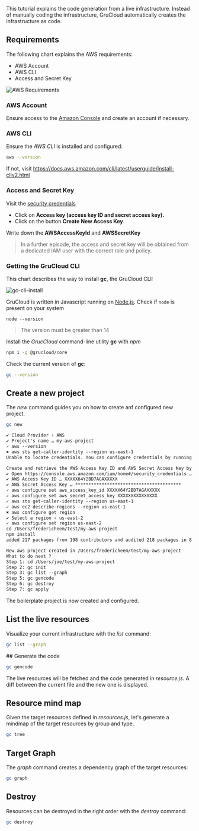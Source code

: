 This tutorial explains the code generation from a live infrastructure.
Instead of manually coding the infrastructure, GruCloud automatically creates the infrastructure as code.

## Requirements

The following chart explains the AWS requirements:

- AWS Account
- AWS CLI
- Access and Secret Key

![AWS Requirements](https://raw.githubusercontent.com/grucloud/grucloud/main/docusaurus/plantuml/aws-requirements.svg)

### AWS Account

Ensure access to the [Amazon Console](https://console.aws.amazon.com) and create an account if necessary.

### AWS CLI

Ensure the _AWS CLI_ is installed and configured:

```sh
aws --version
```

If not, visit https://docs.aws.amazon.com/cli/latest/userguide/install-cliv2.html

### Access and Secret Key

Visit the [security credentials](https://console.aws.amazon.com/iam/home#/security_credentials)

- Click on **Access key (access key ID and secret access key).**
- Click on the button **Create New Access Key**.

Write down the **AWSAccessKeyId** and **AWSSecretKey**

> In a further episode, the access and secret key will be obtained from a dedicated IAM user with the correct role and policy.

### Getting the GruCloud CLI

This chart describes the way to install **gc**, the GruCloud CLI:

![gc-cli-install](https://raw.githubusercontent.com/grucloud/grucloud/main/docusaurus/plantuml/grucloud-cli-install.svg)

GruCloud is written in Javascript running on [Node.js](https://nodejs.org/). Check if `node` is present on your system

```
node --version
```

> The version must be greater than 14

Install the _GrucCloud_ command-line utility **gc** with _npm_

```sh
npm i -g @grucloud/core
```

Check the current version of **gc**:

```sh
gc --version
```

## Create a new project

The _new_ command guides you on how to create anf configured new project.

```sh
gc new
```

```txt
✔ Cloud Provider › AWS
✔ Project's name … my-aws-project
✓ aws --version
✖ aws sts get-caller-identity --region us-east-1
Unable to locate credentials. You can configure credentials by running "aws configure".

Create and retrieve the AWS Access Key ID and AWS Secret Access Key by visiting the following page:
✔ Open https://console.aws.amazon.com/iam/home#/security_credentials … yes
✔ AWS Access Key ID … XXXXX64Y2BD7AGAXXXXX
✔ AWS Secret Access Key … ****************************************
✓ aws configure set aws_access_key_id XXXXX64Y2BD7AGAXXXXX
✓ aws configure set aws_secret_access_key XXXXXXXXXXXXXXX
✓ aws sts get-caller-identity --region us-east-1
✓ aws ec2 describe-regions --region us-east-1
✖ aws configure get region
✔ Select a region › us-east-2
✓ aws configure set region us-east-2
cd /Users/fredericheem/test/my-aws-project
npm install
added 217 packages from 198 contributors and audited 218 packages in 8.098s

New aws project created in /Users/fredericheem/test/my-aws-project
What to do next ?
Step 1: cd /Users/joe/test/my-aws-project
Step 2: gc init
Step 3: gc list --graph
Step 5: gc gencode
Step 6: gc destroy
Step 7: gc apply
```

The boilerplate project is now created and configured.

## List the live resources

Visualize your current infrastructure with the _list_ command:

```sh
gc list --graph
```

## Generate the code

```sh
gc gencode
```

The live resources will be fetched and the code generated in _resource.js_.
A diff between the current file and the new one is displayed.

## Resource mind map

Given the target resources defined in _resources.js_, let's generate a mindmap of the target resources by group and type.

```sh
gc tree
```

## Target Graph

The _graph_ command creates a dependency graph of the target resources:

```sh
gc graph
```

## Destroy

Resources can be destroyed in the right order with the _destroy_ command:

```sh
gc destroy
```
